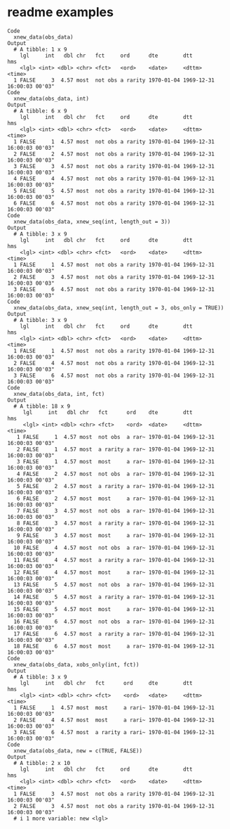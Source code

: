 # readme examples

    Code
      xnew_data(obs_data)
    Output
      # A tibble: 1 x 9
        lgl     int   dbl chr   fct     ord      dte        dtt                 hms   
        <lgl> <int> <dbl> <chr> <fct>   <ord>    <date>     <dttm>              <time>
      1 FALSE     3  4.57 most  not obs a rarity 1970-01-04 1969-12-31 16:00:03 00'03"
    Code
      xnew_data(obs_data, int)
    Output
      # A tibble: 6 x 9
        lgl     int   dbl chr   fct     ord      dte        dtt                 hms   
        <lgl> <int> <dbl> <chr> <fct>   <ord>    <date>     <dttm>              <time>
      1 FALSE     1  4.57 most  not obs a rarity 1970-01-04 1969-12-31 16:00:03 00'03"
      2 FALSE     2  4.57 most  not obs a rarity 1970-01-04 1969-12-31 16:00:03 00'03"
      3 FALSE     3  4.57 most  not obs a rarity 1970-01-04 1969-12-31 16:00:03 00'03"
      4 FALSE     4  4.57 most  not obs a rarity 1970-01-04 1969-12-31 16:00:03 00'03"
      5 FALSE     5  4.57 most  not obs a rarity 1970-01-04 1969-12-31 16:00:03 00'03"
      6 FALSE     6  4.57 most  not obs a rarity 1970-01-04 1969-12-31 16:00:03 00'03"
    Code
      xnew_data(obs_data, xnew_seq(int, length_out = 3))
    Output
      # A tibble: 3 x 9
        lgl     int   dbl chr   fct     ord      dte        dtt                 hms   
        <lgl> <int> <dbl> <chr> <fct>   <ord>    <date>     <dttm>              <time>
      1 FALSE     1  4.57 most  not obs a rarity 1970-01-04 1969-12-31 16:00:03 00'03"
      2 FALSE     3  4.57 most  not obs a rarity 1970-01-04 1969-12-31 16:00:03 00'03"
      3 FALSE     6  4.57 most  not obs a rarity 1970-01-04 1969-12-31 16:00:03 00'03"
    Code
      xnew_data(obs_data, xnew_seq(int, length_out = 3, obs_only = TRUE))
    Output
      # A tibble: 3 x 9
        lgl     int   dbl chr   fct     ord      dte        dtt                 hms   
        <lgl> <int> <dbl> <chr> <fct>   <ord>    <date>     <dttm>              <time>
      1 FALSE     1  4.57 most  not obs a rarity 1970-01-04 1969-12-31 16:00:03 00'03"
      2 FALSE     4  4.57 most  not obs a rarity 1970-01-04 1969-12-31 16:00:03 00'03"
      3 FALSE     6  4.57 most  not obs a rarity 1970-01-04 1969-12-31 16:00:03 00'03"
    Code
      xnew_data(obs_data, int, fct)
    Output
      # A tibble: 18 x 9
         lgl     int   dbl chr   fct      ord    dte        dtt                 hms   
         <lgl> <int> <dbl> <chr> <fct>    <ord>  <date>     <dttm>              <time>
       1 FALSE     1  4.57 most  not obs  a rar~ 1970-01-04 1969-12-31 16:00:03 00'03"
       2 FALSE     1  4.57 most  a rarity a rar~ 1970-01-04 1969-12-31 16:00:03 00'03"
       3 FALSE     1  4.57 most  most     a rar~ 1970-01-04 1969-12-31 16:00:03 00'03"
       4 FALSE     2  4.57 most  not obs  a rar~ 1970-01-04 1969-12-31 16:00:03 00'03"
       5 FALSE     2  4.57 most  a rarity a rar~ 1970-01-04 1969-12-31 16:00:03 00'03"
       6 FALSE     2  4.57 most  most     a rar~ 1970-01-04 1969-12-31 16:00:03 00'03"
       7 FALSE     3  4.57 most  not obs  a rar~ 1970-01-04 1969-12-31 16:00:03 00'03"
       8 FALSE     3  4.57 most  a rarity a rar~ 1970-01-04 1969-12-31 16:00:03 00'03"
       9 FALSE     3  4.57 most  most     a rar~ 1970-01-04 1969-12-31 16:00:03 00'03"
      10 FALSE     4  4.57 most  not obs  a rar~ 1970-01-04 1969-12-31 16:00:03 00'03"
      11 FALSE     4  4.57 most  a rarity a rar~ 1970-01-04 1969-12-31 16:00:03 00'03"
      12 FALSE     4  4.57 most  most     a rar~ 1970-01-04 1969-12-31 16:00:03 00'03"
      13 FALSE     5  4.57 most  not obs  a rar~ 1970-01-04 1969-12-31 16:00:03 00'03"
      14 FALSE     5  4.57 most  a rarity a rar~ 1970-01-04 1969-12-31 16:00:03 00'03"
      15 FALSE     5  4.57 most  most     a rar~ 1970-01-04 1969-12-31 16:00:03 00'03"
      16 FALSE     6  4.57 most  not obs  a rar~ 1970-01-04 1969-12-31 16:00:03 00'03"
      17 FALSE     6  4.57 most  a rarity a rar~ 1970-01-04 1969-12-31 16:00:03 00'03"
      18 FALSE     6  4.57 most  most     a rar~ 1970-01-04 1969-12-31 16:00:03 00'03"
    Code
      xnew_data(obs_data, xobs_only(int, fct))
    Output
      # A tibble: 3 x 9
        lgl     int   dbl chr   fct      ord     dte        dtt                 hms   
        <lgl> <int> <dbl> <chr> <fct>    <ord>   <date>     <dttm>              <time>
      1 FALSE     1  4.57 most  most     a rari~ 1970-01-04 1969-12-31 16:00:03 00'03"
      2 FALSE     4  4.57 most  most     a rari~ 1970-01-04 1969-12-31 16:00:03 00'03"
      3 FALSE     6  4.57 most  a rarity a rari~ 1970-01-04 1969-12-31 16:00:03 00'03"
    Code
      xnew_data(obs_data, new = c(TRUE, FALSE))
    Output
      # A tibble: 2 x 10
        lgl     int   dbl chr   fct     ord      dte        dtt                 hms   
        <lgl> <int> <dbl> <chr> <fct>   <ord>    <date>     <dttm>              <time>
      1 FALSE     3  4.57 most  not obs a rarity 1970-01-04 1969-12-31 16:00:03 00'03"
      2 FALSE     3  4.57 most  not obs a rarity 1970-01-04 1969-12-31 16:00:03 00'03"
      # i 1 more variable: new <lgl>

